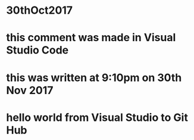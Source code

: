 # 30thOct2017

# this comment was made in Visual Studio Code

# this was written at 9:10pm on 30th Nov 2017

# hello world from Visual Studio to Git Hub
